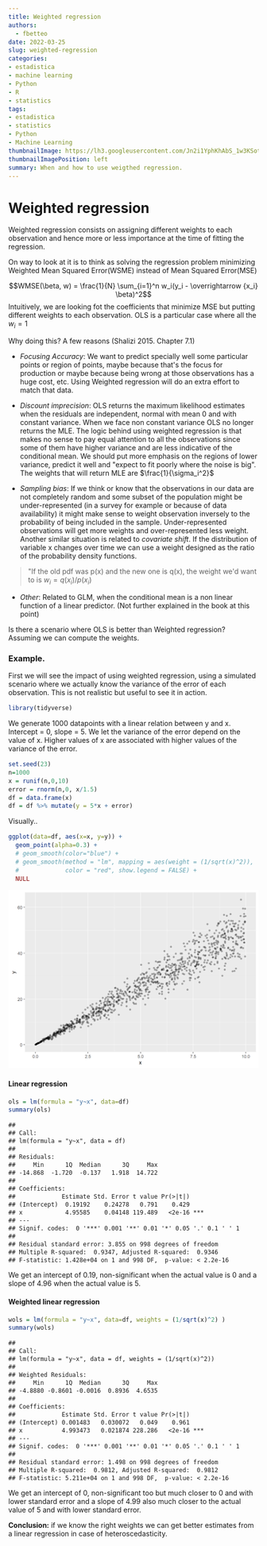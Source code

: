 ```yaml
---
title: Weighted regression
authors:
  - fbetteo
date: 2022-03-25
slug: weighted-regression
categories:
- estadistica
- machine learning
- Python
- R
- statistics
tags:
- estadistica
- statistics
- Python
- Machine Learning
thumbnailImage: https://lh3.googleusercontent.com/Jn2i1YphKhAbS_1w3KSotp7L0BZA3GguSSAEUCCyH9V4g2PtunCuoE0GlY-PkdrsLERb08KiSsNvIMPqpQ=w260-h173-rw
thumbnailImagePosition: left
summary: When and how to use weigthed regression.
---
```

# Weighted regression

Weighted regression consists on assigning different weights to each observation and hence more or less importance at the time of fitting the regression.  

On way to look at it is to think as solving the regression problem minimizing Weighted Mean Squared Error(WSME) instead of Mean Squared Error(MSE)

$$WMSE(\beta, w) = \frac{1}{N} \sum_{i=1}^n w_i(y_i - \overrightarrow {x_i} \beta)^2$$
Intuitively, we are looking fot the coefficients that minimize MSE but putting different weights to each observation. OLS is a particular case where all the $w_i = 1$

Why doing this? A few reasons (Shalizi 2015. Chapter 7.1)  

* _Focusing Accuracy_: We want to predict specially well some particular points or region of points, maybe because that's the focus for production or maybe because being wrong at those observations has a huge cost, etc. Using Weighted regression will do an extra effort to match that data.

* _Discount imprecision_: OLS returns the maximum likelihood estimates when the residuals are independent, normal with mean 0 and with constant variance. When we face non constant variance OLS no longer returns the MLE. 
The logic behind using weighted regression is that makes no sense to pay equal attention to all the observations since some of them have higher variance and are less indicative of the conditional mean. We should put more emphasis on the regions of lower variance, predict it well and "expect to fit poorly where the noise is big".  
The weights that will return MLE are $\frac{1}{\sigma_i^2}$

* _Sampling bias_: If we think or know that the observations in our data are not completely random and some subset of the population might be under-represented (in a survey for example or because of data availability) it might make sense to weight observation inversely to the probability of being included in the sample. Under-represented observations will get more weights and over-represented less weight.  
Another similar situation is related to _covariate shift_. If the distribution of variable x changes over time we can use a weight designed as the ratio of the probability density functions. 
> "If the old pdf was p(x) and the new one is q(x), the weight we'd want to is $w_i=q(x_i)/p(x_i)$

* _Other_: Related to GLM, when the conditional mean is a non linear function of a linear predictor. (Not further explained in the book at this point)

Is there a scenario where OLS is better than Weighted regression? Assuming we can compute the weights.

### Example. 

First we will see the impact of using weighted regression, using a simulated scenario where we actually know the variance of the error of each observation. This is not realistic but useful to see it in action.

```r
library(tidyverse)
```

We generate 1000 datapoints with a linear relation between y and x. Intercept = 0, slope = 5. We let the variance of the error depend on the value of x. Higher values of x are associated with higher values of the variance of the error.


```r
set.seed(23)
n=1000
x = runif(n,0,10)
error = rnorm(n,0, x/1.5)
df = data.frame(x)
df = df %>% mutate(y = 5*x + error)
```
Visually..


```r
ggplot(data=df, aes(x=x, y=y)) +
  geom_point(alpha=0.3) + 
  # geom_smooth(color="blue") +
  # geom_smooth(method = "lm", mapping = aes(weight = (1/sqrt(x)^2)),
  #             color = "red", show.legend = FALSE) +
  NULL
```

![Image](./img/2022-03-25-weighted-regression-unnamed-chunk-3-1.png)

#### Linear regression




```r
ols = lm(formula = "y~x", data=df)
summary(ols)
```

```
## 
## Call:
## lm(formula = "y~x", data = df)
## 
## Residuals:
##     Min      1Q  Median      3Q     Max 
## -14.868  -1.720  -0.137   1.918  14.722 
## 
## Coefficients:
##             Estimate Std. Error t value Pr(>|t|)    
## (Intercept)  0.19192    0.24278   0.791    0.429    
## x            4.95585    0.04148 119.489   <2e-16 ***
## ---
## Signif. codes:  0 '***' 0.001 '**' 0.01 '*' 0.05 '.' 0.1 ' ' 1
## 
## Residual standard error: 3.855 on 998 degrees of freedom
## Multiple R-squared:  0.9347,	Adjusted R-squared:  0.9346 
## F-statistic: 1.428e+04 on 1 and 998 DF,  p-value: < 2.2e-16
```
We get an intercept of 0.19, non-significant when the actual value is 0 and a slope of 4.96 when the actual value is 5.


#### Weighted linear regression

```r
wols = lm(formula = "y~x", data=df, weights = (1/sqrt(x)^2) )
summary(wols)
```

```
## 
## Call:
## lm(formula = "y~x", data = df, weights = (1/sqrt(x)^2))
## 
## Weighted Residuals:
##     Min      1Q  Median      3Q     Max 
## -4.8880 -0.8601 -0.0016  0.8936  4.6535 
## 
## Coefficients:
##             Estimate Std. Error t value Pr(>|t|)    
## (Intercept) 0.001483   0.030072   0.049    0.961    
## x           4.993473   0.021874 228.286   <2e-16 ***
## ---
## Signif. codes:  0 '***' 0.001 '**' 0.01 '*' 0.05 '.' 0.1 ' ' 1
## 
## Residual standard error: 1.498 on 998 degrees of freedom
## Multiple R-squared:  0.9812,	Adjusted R-squared:  0.9812 
## F-statistic: 5.211e+04 on 1 and 998 DF,  p-value: < 2.2e-16
```

We get an intercept of 0, non-significant too but much closer to 0 and with lower standard error and a slope of 4.99 also much closer to the actual value of 5 and with lower standard error.

**Conclusion:** if we know the right weights we can get better estimates from a linear regression in case of heteroscedasticity.  




